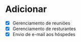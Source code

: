 # Adicionar

- [X] Gerenciamento de reuniões
- [X] Gerenciamento de resturantes
- [x] Envio de e-mail aos hóspedes